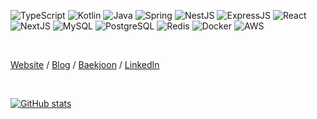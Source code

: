 ![TypeScript](https://img.shields.io/badge/TypeScript-007ACC?logo=typescript&logoColor=white)
![Kotlin](https://img.shields.io/badge/Kotlin-0095D5?logo=kotlin&logoColor=white)
![Java](https://img.shields.io/badge/Java-ED8B00?logo=openjdk&logoColor=white)
![Spring](https://img.shields.io/badge/Spring%20Boot-%236DB33F.svg?logo=spring&logoColor=white)
![NestJS](https://img.shields.io/badge/Nestjs-E0234E?logo=nestjs&logoColor=white)
![ExpressJS](https://img.shields.io/badge/Expressjs-000000?logo=express&logoColor=white)
![React](https://img.shields.io/badge/React-20232A?logo=react&logoColor=61DAFB)
![NextJS](https://img.shields.io/badge/Nextjs-000000?logo=nextdotjs&logoColor=white)
![MySQL](	https://img.shields.io/badge/MySQL-005C84?logo=mysql&logoColor=white)
![PostgreSQL](https://img.shields.io/badge/PostgreSQL-316192?logo=postgresql&logoColor=white)
![Redis](https://img.shields.io/badge/Redis-%23DD0031.svg?logo=redis&logoColor=white)
![Docker](https://img.shields.io/badge/Docker-2CA5E0?logo=docker&logoColor=white)
![AWS](https://img.shields.io/badge/Amazon_AWS-FF9900?logo=amazon-aws&logoColor=white)

<br/>

[Website](https://daegyeo.me?utm_source=github&utm_medium=readme&utm_campaign=github_readme/) / [Blog](https://blog.skylightqp.kr?utm_source=github&utm_medium=readme&utm_campaign=github_readme/) / [Baekjoon](https://www.acmicpc.net/user/combbm/) / [LinkedIn](https://www.linkedin.com/in/daegyeom)

<br/>

[![GitHub stats](https://github-readme-stats.vercel.app/api?username=SkyLightQP&hide=contribs)](https://github.com/SkyLightQP/)
